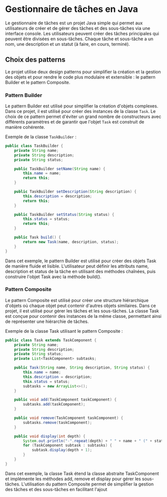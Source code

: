 # Gestionnaire de tâches en Java

Le gestionnaire de tâches est un projet Java simple qui permet aux utilisateurs de créer et de gérer des tâches et des sous-tâches via une interface console. Les utilisateurs peuvent créer des tâches principales qui peuvent être divisées en sous-tâches. Chaque tâche et sous-tâche a un nom, une description et un statut (à faire, en cours, terminé).

## Choix des patterns

Le projet utilise deux design patterns pour simplifier la création et la gestion des objets et pour rendre le code plus modulaire et extensible : le pattern Builder et le pattern Composite.

### Pattern Builder

Le pattern Builder est utilisé pour simplifier la création d'objets complexes. Dans ce projet, il est utilisé pour créer des instances de la classe `Task`. Le choix de ce pattern permet d'éviter un grand nombre de constructeurs avec différents paramètres et de garantir que l'objet `Task` est construit de manière cohérente.

Exemple de la classe `TaskBuilder` :

```java
public class TaskBuilder {
    private String name;
    private String description;
    private String status;

    public TaskBuilder setName(String name) {
        this.name = name;
        return this;
    }

    public TaskBuilder setDescription(String description) {
        this.description = description;
        return this;
    }

    public TaskBuilder setStatus(String status) {
        this.status = status;
        return this;
    }

    public Task build() {
        return new Task(name, description, status);
    }
}
```

Dans cet exemple, le pattern Builder est utilisé pour créer des objets Task de manière fluide et lisible. L'utilisateur peut définir les attributs name, description et status de la tâche en utilisant des méthodes chaînées, puis construire l'objet Task avec la méthode build().

### Pattern Composite
Le pattern Composite est utilisé pour créer une structure hiérarchique d'objets où chaque objet peut contenir d'autres objets similaires. Dans ce projet, il est utilisé pour gérer les tâches et les sous-tâches. La classe Task est conçue pour contenir des instances de la même classe, permettant ainsi de représenter une hiérarchie de tâches.

Exemple de la classe Task utilisant le pattern Composite :

```java
public class Task extends TaskComponent {
    private String name;
    private String description;
    private String status;
    private List<TaskComponent> subtasks;

    public Task(String name, String description, String status) {
        this.name = name;
        this.description = description;
        this.status = status;
        subtasks = new ArrayList<>();
    }

    public void add(TaskComponent taskComponent) {
        subtasks.add(taskComponent);
    }

    public void remove(TaskComponent taskComponent) {
        subtasks.remove(taskComponent);
    }

    public void display(int depth) {
        System.out.println("-".repeat(depth) + " " + name + " (" + status + ")");
        for (TaskComponent subtask : subtasks) {
            subtask.display(depth + 1);
        }
    }
}
``` 

Dans cet exemple, la classe Task étend la classe abstraite TaskComponent et implémente les méthodes add, remove et display pour gérer les sous-tâches. L'utilisation du pattern Composite permet de simplifier la gestion des tâches et des sous-tâches en facilitant l'ajout
